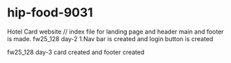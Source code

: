 # hip-food-9031
Hotel Card website
// index file for landing page and header main and footer is made.
fw25_128 day-2
1.Nav bar is created and login button is created

fw25_128 day-3
card created and footer created 